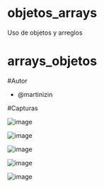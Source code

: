 # objetos_arrays
Uso de objetos y arreglos
# arrays_objetos
#Autor
- @martinizin

#Capturas

![image](https://github.com/martinizin/objetos_arrays/assets/117743846/a99f06fb-7714-4393-a0fd-8f89117f00ee)

![image](https://github.com/martinizin/objetos_arrays/assets/117743846/fcda6ddf-e7dd-45cf-b97a-cd3354c1cb36)

![image](https://github.com/martinizin/objetos_arrays/assets/117743846/e6d08d48-2682-4142-b9d9-cfa2102e3450)

![image](https://github.com/martinizin/objetos_arrays/assets/117743846/501314da-0e99-4a81-8b34-4022050c9a40)

![image](https://github.com/martinizin/objetos_arrays/assets/117743846/1faef342-338f-4836-aa1c-940abd0196e2)




